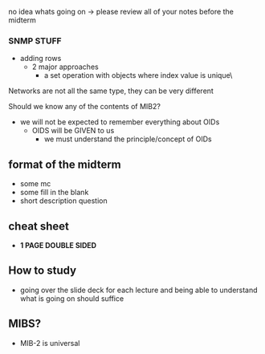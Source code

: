 no idea whats going on -> please review all of your notes before the midterm

### SNMP STUFF
- adding rows
	- 2 major approaches
		- a set operation with objects where index value is unique\

Networks are not all the same type, they can be very different

Should we know any of the contents of MIB2? 
- we will not be expected to remember everything about OIDs
	- OIDS will be GIVEN to us
		- we must understand the principle/concept of OIDs

## format of the midterm
- some mc
- some fill in the blank
- short description question

## cheat sheet
- **1 PAGE DOUBLE SIDED**

## How to study
- going over the slide deck for each lecture and being able to understand what is going on should suffice

## MIBS? 
- MIB-2 is universal